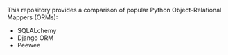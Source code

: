 This repository provides a comparison of popular Python Object-Relational Mappers (ORMs):

- SQLALchemy 
- Django ORM
- Peewee

